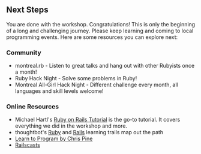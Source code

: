 ## Next Steps

You are done with the workshop. Congratulations! This is only the beginning of
a long and challenging journey. Please keep learning and coming to local
programming events. Here are some resources you can explore next:

### Community

 * montreal.rb - Listen to great talks and hang out with other Rubyists once a month!
 * Ruby Hack Night - Solve some problems in Ruby!
 * Montreal All-Girl Hack Night - Different challenge every month, all languages and skill levels welcome!

### Online Resources
 * Michael Hartl's [Ruby on Rails Tutorial](http://ruby.railstutorial.org/ruby-on-rails-tutorial-book) is the go-to tutorial. It covers everything we did in the workshop and more.
 * thoughtbot's [Ruby](https://learn.thoughtbot.com/ruby) and [Rails](https://learn.thoughtbot.com/rails) learning trails map out the path
 * [Learn to Program by Chris Pine](http://pragprog.com/book/ltp2/learn-to-program)
 * [Railscasts](http://railscasts.com)


